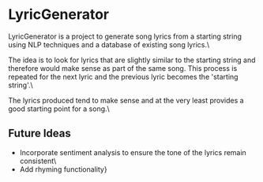 # LyricGenerator

LyricGenerator is a project to generate song lyrics from a starting string using NLP techniques and a database of existing song lyrics.\

The idea is to look for lyrics that are slightly similar to the starting string and therefore would make sense as part of the same song. This process is repeated for the next lyric and the previous lyric becomes the 'starting string'.\

The lyrics produced tend to make sense and at the very least provides a good starting point for a song.\

## Future Ideas

- Incorporate sentiment analysis to ensure the tone of the lyrics remain consistent\
- Add rhyming functionality}
